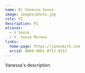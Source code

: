 ```yaml
---
name: Dr Vanessa Sousa
image: images/photo.jpg
role: PI
description: PI
aliases:
  - V Sousa
  - V. Sousa Moreno
links:
  home-page: https://janesmith.com
  orcid: 0000-0001-8713-9213
---
```


Vanessa's description.
